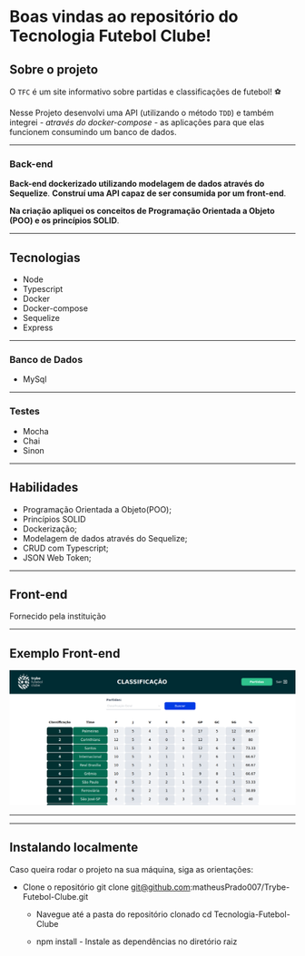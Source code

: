 # Boas vindas ao repositório do Tecnologia Futebol Clube!

## Sobre o projeto

O `TFC` é um site informativo sobre partidas e classificações de futebol! ⚽️

Nesse Projeto desenvolvi uma API (utilizando o método `TDD`) e também integrei *- através do docker-compose -* as aplicações para que elas funcionem consumindo um banco de dados.

-----
### Back-end

   **Back-end dockerizado utilizando modelagem de dados através do Sequelize**.  **Construí uma API capaz de ser consumida por um front-end**.

   **Na criação apliquei os conceitos de Programação Orientada a Objeto (POO) e os princípios SOLID**.

----
   ## Tecnologias
   - Node
   - Typescript
   - Docker
   - Docker-compose
   - Sequelize
   - Express
----
  ### Banco de Dados
  - MySql
  ----
   ### Testes
   - Mocha
   - Chai
   - Sinon

----
   ## Habilidades
   - Programação Orientada a Objeto(POO);
   - Princípios SOLID
   - Dockerização;
   -  Modelagem de dados através do Sequelize;
   - CRUD com Typescript;
   - JSON Web Token;
----
   ## Front-end
   Fornecido pela instituição

   -------
   ## Exemplo Front-end

   <img src="./front-example.png">

   ---
----
   ## Instalando localmente
  Caso queira rodar o projeto na sua máquina, siga as orientações:
  - Clone o repositório
   git clone git@github.com:matheusPrado007/Trybe-Futebol-Clube.git

    -  Navegue até a pasta do repositório clonado cd Tecnologia-Futebol-Clube

    - npm install - Instale as dependências no diretório raiz



   


